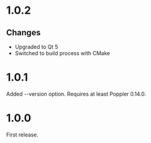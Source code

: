 1.0.2
=====

Changes
-------

  - Upgraded to Qt 5
  - Switched to build process with CMake


1.0.1
=====

Added --version option.
Requires at least Poppler 0.14.0.


1.0.0
=====

First release.
